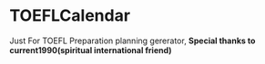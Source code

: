 # TOEFLCalendar
Just For TOEFL Preparation planning gererator, **Special thanks to current1990(spiritual international friend)**
